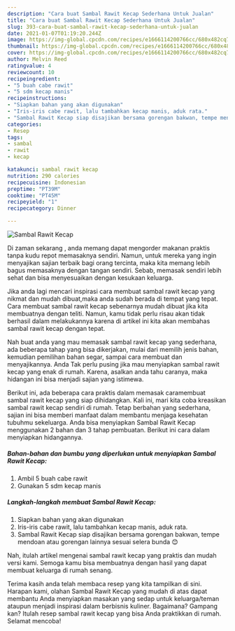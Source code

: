```yaml
---
description: "Cara buat Sambal Rawit Kecap Sederhana Untuk Jualan"
title: "Cara buat Sambal Rawit Kecap Sederhana Untuk Jualan"
slug: 393-cara-buat-sambal-rawit-kecap-sederhana-untuk-jualan
date: 2021-01-07T01:19:20.244Z
image: https://img-global.cpcdn.com/recipes/e1666114200766cc/680x482cq70/sambal-rawit-kecap-foto-resep-utama.jpg
thumbnail: https://img-global.cpcdn.com/recipes/e1666114200766cc/680x482cq70/sambal-rawit-kecap-foto-resep-utama.jpg
cover: https://img-global.cpcdn.com/recipes/e1666114200766cc/680x482cq70/sambal-rawit-kecap-foto-resep-utama.jpg
author: Melvin Reed
ratingvalue: 4
reviewcount: 10
recipeingredient:
- "5 buah cabe rawit"
- "5 sdm kecap manis"
recipeinstructions:
- "Siapkan bahan yang akan digunakan"
- "Iris-iris cabe rawit, lalu tambahkan kecap manis, aduk rata."
- "Sambal Rawit Kecap siap disajikan bersama gorengan bakwan, tempe mendoan atau gorengan lainnya sesuai selera bunda 😊"
categories:
- Resep
tags:
- sambal
- rawit
- kecap

katakunci: sambal rawit kecap 
nutrition: 290 calories
recipecuisine: Indonesian
preptime: "PT39M"
cooktime: "PT45M"
recipeyield: "1"
recipecategory: Dinner

---
```



![Sambal Rawit Kecap](https://img-global.cpcdn.com/recipes/e1666114200766cc/680x482cq70/sambal-rawit-kecap-foto-resep-utama.jpg)

Di zaman  sekarang , anda memang dapat mengorder makanan praktis tanpa kudu repot memasaknya sendiri. Namun, untuk mereka yang ingin menyajikan sajian terbaik bagi orang tercinta, maka kita memang lebih bagus memasaknya dengan tangan sendiri. Sebab, memasak sendiri lebih sehat dan bisa menyesuaikan dengan kesukaan keluarga.

Jika anda lagi mencari inspirasi cara membuat sambal rawit kecap yang nikmat dan mudah dibuat,maka anda sudah berada di tempat yang tepat. Cara membuat sambal rawit kecap  sebenarnya mudah dibuat jika kita membuatnya dengan teliti. Namun, kamu tidak perlu risau akan tidak berhasil dalam melakukannya 
karena di artikel ini kita akan membahas sambal rawit kecap dengan tepat.  



Nah buat anda yang mau memasak sambal rawit kecap yang sederhana, ada beberapa tahap yang bisa dikerjakan, mulai dari memilih jenis bahan, kemudian pemilihan bahan segar, sampai cara membuat dan menyajikannya. Anda Tak perlu pusing jika mau menyiapkan sambal rawit kecap yang enak di rumah. Karena, asalkan anda  tahu caranya, maka hidangan ini bisa menjadi sajian yang istimewa.

Berikut ini, ada beberapa cara praktis  dalam memasak caramembuat sambal rawit kecap yang siap dihidangkan. Kali ini, mari kita coba kreasikan sambal rawit kecap sendiri di rumah. Tetap berbahan yang sederhana, sajian ini bisa memberi manfaat dalam membantu menjaga kesehatan tubuhmu sekeluarga. Anda bisa menyiapkan Sambal Rawit Kecap menggunakan 2 bahan dan 3 tahap pembuatan. Berikut ini cara dalam menyiapkan hidangannya.

<!--inarticleads1-->

##### Bahan-bahan dan bumbu yang diperlukan untuk menyiapkan Sambal Rawit Kecap:

1. Ambil 5 buah cabe rawit
1. Gunakan 5 sdm kecap manis




<!--inarticleads2-->

##### Langkah-langkah membuat Sambal Rawit Kecap:

1. Siapkan bahan yang akan digunakan
1. Iris-iris cabe rawit, lalu tambahkan kecap manis, aduk rata.
1. Sambal Rawit Kecap siap disajikan bersama gorengan bakwan, tempe mendoan atau gorengan lainnya sesuai selera bunda 😊




Nah, itulah artikel mengenai  sambal rawit kecap  yang praktis dan mudah versi kami. Semoga kamu bisa membuatnya dengan hasil yang dapat membuat keluarga di rumah senang. 

Terima kasih anda telah membaca resep yang kita tampilkan di sini. Harapan kami, olahan  Sambal Rawit Kecap yang mudah di atas dapat membantu Anda menyiapkan masakan yang sedap untuk keluarga/teman ataupun menjadi inspirasi dalam berbisnis kuliner. Bagaimana? Gampang kan? Itulah resep sambal rawit kecap yang bisa Anda praktikkan di rumah. Selamat mencoba!

